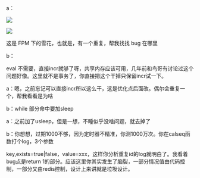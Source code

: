 a：

![](D:\study\repositories\ztnote\problems\images\rs.1.png)

![](D:\study\repositories\ztnote\problems\images\rs2.png)

这是 FPM 下的雪花，也就是，有一个重复，帮我找找 bug 在哪里







b：

eval 不需要，直接incr就够了呀，共享内存应该可用，几年前和鸟哥有讨论过这个问题好像。这里就不是事务了，你直接把这个干掉只保留incr试一下。



a：嗯，之前忘记可以直接incr所以这么干，这是优化点后面改。偶尔会重复一个，帮我看看是为啥

b：while 部分命中要加sleep

a：之前加了usleep，但是一想，不睡似乎没啥问题，就去掉了

b：你想想，过期1000不够，因为定时器不精准，你测1000万次。你在calseq函数打个log，3个参数

key,exists=true|false，value=xxx，这样你分析重复id的log就明白了。我看着bug点是return 1的部分。应该这里你其实发生了脑裂，一部分情况值由代码控制，一部分又由redis控制，设计上来讲就是垃圾设计。



